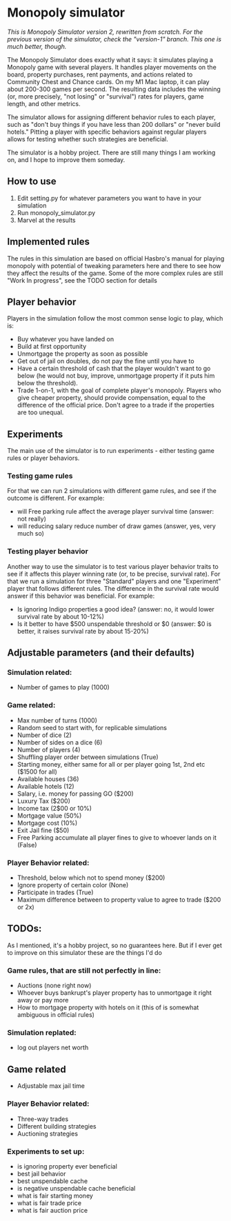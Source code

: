 # Monopoly simulator

_This is Monopoly Simulator version 2, rewritten from scratch. For the previous version of the simulator, check the "version-1" branch. This one is much better, though._

The Monopoly Simulator does exactly what it says: it simulates playing a Monopoly game with several players. It handles player movements on the board, property purchases, rent payments, and actions related to Community Chest and Chance cards. On my M1 Mac laptop, it can play about 200-300 games per second. The resulting data includes the winning (or, more precisely, "not losing" or "survival") rates for players, game length, and other metrics.

The simulator allows for assigning different behavior rules to each player, such as "don't buy things if you have less than 200 dollars" or "never build hotels." Pitting a player with specific behaviors against regular players allows for testing whether such strategies are beneficial.

The simulator is a hobby project. There are still many things I am working on, and I hope to improve them someday.

## How to use

1. Edit setting.py for whatever parameters you want to have in your simulation
2. Run monopoly_simulator.py
3. Marvel at the results


## Implemented rules

The rules in this simulation are based on official Hasbro's manual for playing monopoly with potential of tweaking parameters here and there to see how they affect the results of the game. Some of the more complex rules are still "Work In progress", see the TODO section for details

## Player behavior

Players in the simulation follow the most common sense logic to play, which is:
- Buy whatever you have landed on
- Build at first opportunity
- Unmortgage the property as soon as possible
- Get out of jail on doubles, do not pay the fine until you have to
- Have a certain threshold of cash that the player wouldn't want to go below (he would not buy, improve, unmortgage property if it puts him below the threshold).
- Trade 1-on-1, with the goal of complete player's monopoly. Players who give cheaper property, should provide compensation, equal to the difference of the official price. Don't agree to a trade if the properties are too unequal.

## Experiments

The main use of the simulator is to run experiments - either testing game rules or player behaviors.

### Testing game rules

For that we can run 2 simulations with different game rules, and see if the outcome is different.
For example:
- will Free parking rule affect the average player survival time (answer: not really)
- will reducing salary reduce number of draw games (answer, yes, very much so)

### Testing player behavior

Another way to use the simulator is to test various player behavior traits to see if it affects this player winning rate (or, to be precise, survival rate). For that we run a simulation for three "Standard" players and one "Experiment" player that follows different rules. The difference in the survival rate would answer if this behavior was beneficial.
For example:
- Is ignoring Indigo properties a good idea? (answer: no, it would lower survival rate by about 10-12%)
- Is it better to have $500 unspendable threshold or $0 (answer: $0 is better, it raises survival rate by about 15-20%)

## Adjustable parameters (and their defaults)

### Simulation related:
- Number of games to play (1000)

### Game related:
- Max number of turns (1000)
- Random seed to start with, for replicable simulations
- Number of dice (2)
- Number of sides on a dice (6)
- Number of players (4)
- Shuffling player order between simulations (True)
- Starting money, either same for all or per player going 1st, 2nd etc ($1500 for all)
- Available houses (36)
- Available hotels (12)
- Salary, i.e. money for passing GO ($200)
- Luxury Tax ($200)
- Income tax (2$00 or 10%)
- Mortgage value (50%)
- Mortgage cost (10%)
- Exit Jail fine ($50)
- Free Parking accumulate all player fines to give to whoever lands on it (False)

### Player Behavior related:
- Threshold, below which not to spend money ($200)
- Ignore property of certain color (None)
- Participate in trades (True)
- Maximum difference between to property value to agree to trade ($200 or 2x)


## TODOs:

As I mentioned, it's a hobby project, so no guarantees here. But if I ever get to improve on this simulator these are the things I'd do

### Game rules, that are still not perfectly in line:
- Auctions (none right now)
- Whoever buys bankrupt's player property has to unmortgage it right away or pay more
- How to mortgage property with hotels on it (this of is somewhat ambiguous in official rules)

### Simulation replated:
- log out players net worth

## Game related
- Adjustable max jail time

### Player Behavior related:
- Three-way trades
- Different building strategies
- Auctioning strategies

### Experiments to set up:
- is ignoring property ever beneficial
- best jail behavior
- best unspendable cache
- is negative unspendable cache beneficial
- what is fair starting money
- what is fair trade price
- what is fair auction price
